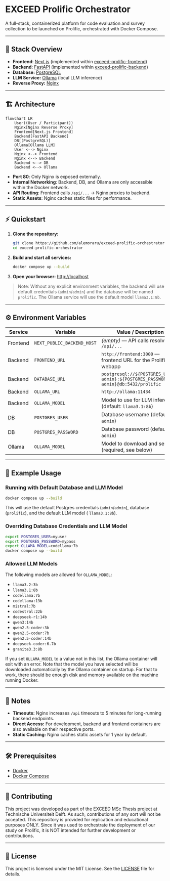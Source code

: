 # EXCEED Prolific Orchestrator

A full-stack, containerized platform for code evaluation and survey collection to be launched on Prolific, orchestrated
with Docker Compose.

---

## 🧩 Stack Overview

- **Frontend**: [Next.js](https://nextjs.org/) (implemented within
  [exceed-prolific-frontend](https://github.com/alemoraru/exceed-prolific-frontend))
- **Backend**: [FastAPI](https://fastapi.tiangolo.com/) (implemented
  within [exceed-prolific-backend](https://github.com/alemoraru/exceed-prolific-backend))
- **Database:** [PostgreSQL](https://www.postgresql.org/)
- **LLM Service:** [Ollama](https://ollama.com/) (local LLM inference)
- **Reverse Proxy:** [Nginx](https://nginx.org/)

---

## 🏗️ Architecture

```mermaid
flowchart LR
    User((User / Participant))
    Nginx[Nginx Reverse Proxy]
    Frontend[Next.js Frontend]
    Backend[FastAPI Backend]
    DB[(PostgreSQL)]
    Ollama[Ollama LLM]
    User <--> Nginx
    Nginx <--> Frontend
    Nginx <--> Backend
    Backend <--> DB
    Backend <--> Ollama
```

- **Port 80**: Only Nginx is exposed externally.
- **Internal Networking**: Backend, DB, and Ollama are only accessible within the Docker network.
- **API Routing**: Frontend calls `/api/...` -> Nginx proxies to backend.
- **Static Assets**: Nginx caches static files for performance.

---

## ⚡ Quickstart

1. **Clone the repository:**
   ```sh
   git clone https://github.com/alemoraru/exceed-prolific-orchestrator.git
   cd exceed-prolific-orchestrator
   ```
2. **Build and start all services:**
   ```sh
   docker compose up --build
   ```
3. **Open your browser:**
   [http://localhost](http://localhost)

> Note: Without any explicit environment variables, the backend will use default credentials (`admin`/`admin`)
> and the database will be named `prolific`. The Ollama service will use the default model `llama3.1:8b`.

---

## ⚙️ Environment Variables

| Service  | Variable                   | Value / Description                                                                 |
|----------|----------------------------|-------------------------------------------------------------------------------------|
| Frontend | `NEXT_PUBLIC_BACKEND_HOST` | *(empty)* — API calls resolve to `/api/...`                                         |
| Backend  | `FRONTEND_URL`             | `http://frontend:3000` — frontend URL for the Prolific webapp                       |
| Backend  | `DATABASE_URL`             | `postgresql://${POSTGRES_USER:-admin}:${POSTGRES_PASSWORD:-admin}@db:5432/prolific` |
| Backend  | `OLLAMA_URL`               | `http://ollama:11434`                                                               |
| Backend  | `OLLAMA_MODEL`             | Model to use for LLM inference (default: `llama3.1:8b`)                             |
| DB       | `POSTGRES_USER`            | Database username (default: `admin`)                                                |
| DB       | `POSTGRES_PASSWORD`        | Database password (default: `admin`)                                                |
| Ollama   | `OLLAMA_MODEL`             | Model to download and serve (required, see below)                                   |

---

## 🧪 Example Usage

### Running with Default Database and LLM Model

```sh
docker compose up --build
```

This will use the default Postgres credentials (`admin`/`admin`), database (`prolific`), and the default LLM model (
`llama3.1:8b`).

### Overriding Database Credentials and LLM Model

```sh
export POSTGRES_USER=myuser 
export POSTGRES_PASSWORD=mypass
export OLLAMA_MODEL=codellama:7b
docker compose up --build
```

### Allowed LLM Models

The following models are allowed for `OLLAMA_MODEL`:

- `llama3.2:3b`
- `llama3.1:8b`
- `codellama:7b`
- `codellama:13b`
- `mistral:7b`
- `codestral:22b`
- `deepseek-r1:14b`
- `qwen3:14b`
- `qwen2.5-coder:3b`
- `qwen2.5-coder:7b`
- `qwen2.5-coder:14b`
- `deepseek-coder:6.7b`
- `granite3.3:8b`

If you set `OLLAMA_MODEL` to a value not in this list, the Ollama container will exit with an error.
Note that the model you have selected will be downloaded automatically by the Ollama container on startup.
For that to work, there should be enough disk and memory available on the machine running Docker.

---

## 📝 Notes

- **Timeouts:** Nginx increases `/api` timeouts to 5 minutes for long-running backend endpoints.
- **Direct Access:** For development, backend and frontend containers are also available on their respective ports.
- **Static Caching:** Nginx caches static assets for 1 year by default.

---

## 🛠️ Prerequisites

- [Docker](https://www.docker.com/)
- [Docker Compose](https://docs.docker.com/compose/)

---

## 🤝 Contributing

This project was developed as part of the EXCEED MSc Thesis project at Technische Universiteit Delft. As such,
contributions of any sort will not be accepted. This repository is provided for replication and educational purposes
ONLY. Since it was used to orchestrate the deployment of our study on Prolific, it is NOT intended for further
development or contributions.

---

## 📄 License

This project is licensed under the MIT License. See the [LICENSE](LICENSE) file for details.
